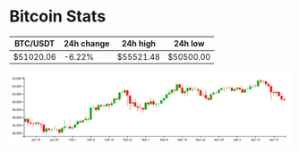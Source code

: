 # Bitcoin Stats

BTC/USDT|24h change|24h high|24h low|
|---|---|---|---|
|$51020.06|-6.22%|$55521.48|$50500.00|

<img src="./chart.svg">
